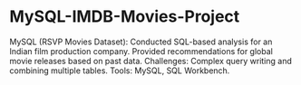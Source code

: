 # MySQL-IMDB-Movies-Project
MySQL (RSVP Movies Dataset): Conducted SQL-based analysis for an Indian film production company. Provided recommendations for global movie releases based on past data. Challenges: Complex query writing and combining multiple tables. Tools: MySQL, SQL Workbench.  
